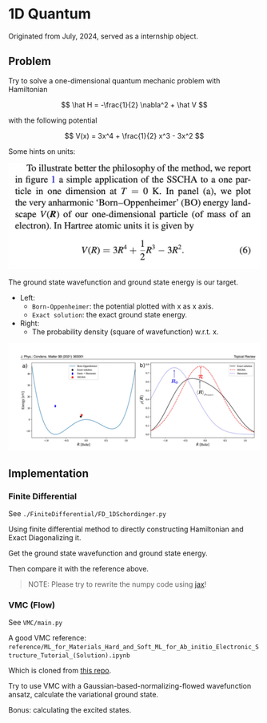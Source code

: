 # 1D Quantum
Originated from July, 2024, served as a internship object.

## Problem

Try to solve a one-dimensional quantum mechanic problem with
Hamiltonian

$$
  \hat H = -\frac{1}{2} \nabla^2 + \hat V
$$

with the following potential

$$
V(x) = 3x^4 + \frac{1}{2} x^3 - 3x^2
$$

Some hints on units:

![Problem Description 1](./assets/Screenshot-2024-07-09-at-12.44.20.png)

The ground state wavefunction and ground state energy is our target.

- Left: 
  - `Born-Oppenheimer`: the potential plotted with x as x axis.
  - `Exact solution`: the exact ground state energy.
- Right:
  - The probability density (square of wavefunction) w.r.t. x.

![Problem Description 2](./assets/23551720419796_.pic.jpg)

## Implementation

### Finite Differential

See `./FiniteDifferential/FD_1DSchordinger.py`

Using finite differential method to directly constructing
Hamiltonian and Exact Diagonalizing it.

Get the ground state wavefunction and ground state energy.

Then compare it with the reference above.

> NOTE: Please try to rewrite the numpy code using [jax](https://jax.readthedocs.io/en/latest/index.html)!

### VMC (Flow)

See `VMC/main.py`

A good VMC reference: `reference/ML_for_Materials_Hard_and_Soft_ML_for_Ab_initio_Electronic_Structure_Tutorial_(Solution).ipynb`

Which is cloned from [this repo](https://github.com/CompPhysVienna/MLSummerSchoolVienna2022/blob/main/Day04_July14/ML_for_Materials_Hard_and_Soft_ML_for_Ab_initio_Electronic_Structure_Tutorial_(Solution).ipynb).

Try to use VMC with a Gaussian-based-normalizing-flowed wavefunction ansatz,
calculate the variational ground state.

Bonus: calculating the excited states.






























